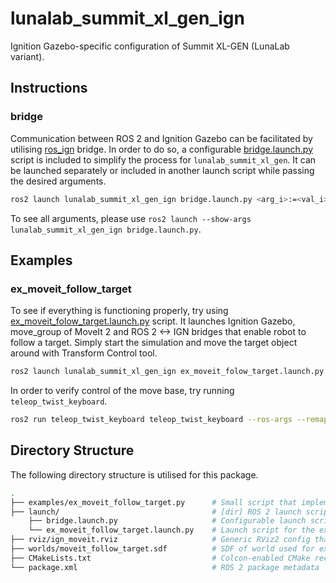 # lunalab_summit_xl_gen_ign

Ignition Gazebo-specific configuration of Summit XL-GEN (LunaLab variant).

## Instructions

### bridge

Communication between ROS 2 and Ignition Gazebo can be facilitated by utilising [ros_ign](https://github.com/ignitionrobotics/ros_ign/tree/ros2) bridge. In order to do so, a configurable [bridge.launch.py](./launch/bridge.launch.py) script is included to simplify the process for `lunalab_summit_xl_gen`. It can be launched separately or included in another launch script while passing the desired arguments.

```bash
ros2 launch lunalab_summit_xl_gen_ign bridge.launch.py <arg_i>:=<val_i>
```

To see all arguments, please use `ros2 launch --show-args lunalab_summit_xl_gen_ign bridge.launch.py`.

## Examples

### ex_moveit_follow_target

To see if everything is functioning properly, try using [ex_moveit_folow_target.launch.py](./launch/ex_moveit_folow_target.launch.py) script. It launches Ignition Gazebo, move_group of MoveIt 2 and ROS 2 <-> IGN bridges that enable robot to follow a target. Simply start the simulation and move the target object around with Transform Control tool.

```bash
ros2 launch lunalab_summit_xl_gen_ign ex_moveit_folow_target.launch.py
```

In order to verify control of the move base, try running `teleop_twist_keyboard`.

```bash
ros2 run teleop_twist_keyboard teleop_twist_keyboard --ros-args --remap /cmd_vel:=/lunalab_summit_xl_gen/cmd_vel
```

## Directory Structure

The following directory structure is utilised for this package.

```bash
.
├── examples/ex_moveit_follow_target.py      # Small script that implements functionality for ex_moveit_follow_target example
├── launch/                                  # [dir] ROS 2 launch scripts
    ├── bridge.launch.py                     # Configurable launch script for bridging communication between ROS 2 and Ignition
    └── ex_moveit_follow_target.launch.py    # Launch script for the ex_moveit_follow_target example
├── rviz/ign_moveit.rviz                     # Generic RViz2 config that includes tf2 visualisation and MoveIt 2 planning
├── worlds/moveit_follow_target.sdf          # SDF of world used for ex_moveit_follow_target example
├── CMakeLists.txt                           # Colcon-enabled CMake recipe
└── package.xml                              # ROS 2 package metadata
```

